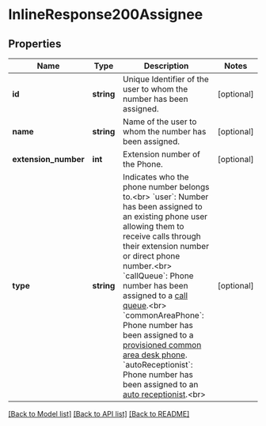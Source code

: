 # InlineResponse200Assignee

## Properties
Name | Type | Description | Notes
------------ | ------------- | ------------- | -------------
**id** | **string** | Unique Identifier of the user to whom the number has been assigned. | [optional] 
**name** | **string** | Name of the user to whom the number has been assigned. | [optional] 
**extension_number** | **int** | Extension number of the Phone. | [optional] 
**type** | **string** | Indicates who the phone number belongs to.&lt;br&gt; &#x60;user&#x60;: Number has been assigned to an existing phone user allowing them to receive calls through their extension number or direct phone number.&lt;br&gt; &#x60;callQueue&#x60;: Phone number has been assigned to a [call queue](https://support.zoom.us/hc/en-us/articles/360021524831-Managing-Call-Queues).&lt;br&gt; &#x60;commonAreaPhone&#x60;: Phone number has been assigned to a [ provisioned common area desk phone](https://support.zoom.us/hc/en-us/articles/360021119092-Provisioning-Phones-and-Devices). &#x60;autoReceptionist&#x60;: Phone number has been assigned to an [auto receptionist](https://support.zoom.us/hc/en-us/articles/360021121312-Managing-Auto-Receptionists-and-Integrated-Voice-Response-IVR-).&lt;br&gt; | [optional] 

[[Back to Model list]](../README.md#documentation-for-models) [[Back to API list]](../README.md#documentation-for-api-endpoints) [[Back to README]](../README.md)


